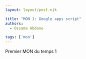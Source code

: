 ```yaml
---
layout: layout/post.njk

title: "MON 1: Google apps script"
authors:
  - Ossama Abdane

tags: ['mon']
---
```

<!-- début résumé -->
 Premier MON du temps 1 

<!-- fin résumé -->
